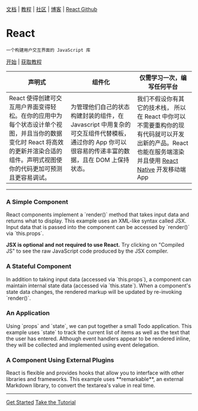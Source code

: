 [文档](docs/hello-world.md) | [教程](tutorial/tutorial.md) | [社区](community/support.md) | [博客](_posts/2017/04/07/react-v15.5.0.md) | [React Github](https://facebook.github.io/react/)


# React 

    一个构建用户交互界面的 JavaScript 库

[开始](docs/hello-world.md) | [获取教程](tutorial/tutorial.md)

| 声明式 | 组件化 | 仅需学习一次，编写任何平台 |
| ---- | ---- | ---- |
| React 使得创建可交互用户界面变得轻松。在你的应用中为每个状态设计单个视图，并且当你的数据变化时 React 将高效的更新并渲染合适的组件。声明式视图使你的代码更加可预测且更容易调试。| 为管理他们自己的状态构建封装的组件，在 Javascript 中用复杂的可交互组件代替模板，通过你的 App 你可以很容易的传递丰富的数据，且在 DOM 上保持状态。| 我们不假设你有其它的技术栈， 所以在 React 中你可以不需要重构你的现有代码就可以开发出新的产品。React 也能在服务端渲染并且使用 [React Native](https://facebook.github.io/react-native/) 开发移动端 App |

<hr />

<section class="home-section">
  <div id="examples">
    <div class="example">
      <h3>A Simple Component</h3>
      <p>
        React components implement a `render()` method that takes input data and
        returns what to display. This example uses an XML-like syntax called
        JSX. Input data that is passed into the component can be accessed by
        `render()` via `this.props`.
      </p>
      <p>
        <strong>JSX is optional and not required to use React.</strong> Try
        clicking on "Compiled JS" to see the raw JavaScript code produced by
        the JSX compiler.
      </p>
      <div id="helloExample"></div>
    </div>
    <div class="example">
      <h3>A Stateful Component</h3>
      <p>
        In addition to taking input data (accessed via `this.props`), a
        component can maintain internal state data (accessed via `this.state`).
        When a component's state data changes, the rendered markup will be
        updated by re-invoking `render()`.
      </p>
      <div id="timerExample"></div>
    </div>
    <div class="example">
      <h3>An Application</h3>
      <p>
        Using `props` and `state`, we can put together a small Todo application.
        This example uses `state` to track the current list of items as well as
        the text that the user has entered. Although event handlers appear to be
        rendered inline, they will be collected and implemented using event
        delegation.
      </p>
      <div id="todoExample"></div>
    </div>
    <div class="example">
      <h3>A Component Using External Plugins</h3>
      <p>
        React is flexible and provides hooks that allow you to interface with
        other libraries and frameworks. This example uses **remarkable**, an
        external Markdown library, to convert the textarea's value in real time.
      </p>
      <div id="markdownExample"></div>
    </div>
  </div>
  <script src="https://unpkg.com/remarkable@1.7.1/dist/remarkable.min.js"></script>
  <script src="/react/js/examples/hello.js"></script>
  <script src="/react/js/examples/timer.js"></script>
  <script src="/react/js/examples/todo.js"></script>
  <script src="/react/js/examples/markdown.js"></script>
</section>
<hr class="home-divider" />
<section class="home-bottom-section">
  <div class="buttons-unit">
    <a href="docs/hello-world.html" class="button">Get Started</a>
    <a href="tutorial/tutorial.html" class="button">Take the Tutorial</a>
  </div>
</section>
